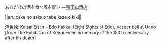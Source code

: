 あるだけの酒を食べ風を聞き
—[種田山頭火](https://ja.wikipedia.org/wiki/種田山頭火)

||aru dake no sake o tabe kaze o kiki||

浮世絵: Keisai Eisen – Edo Hakkei (Eight Sights of Edo), Vesper bell at Ueno [from The Exhibition of Keisai Eisen in memory of the 150th anniversary after his death]